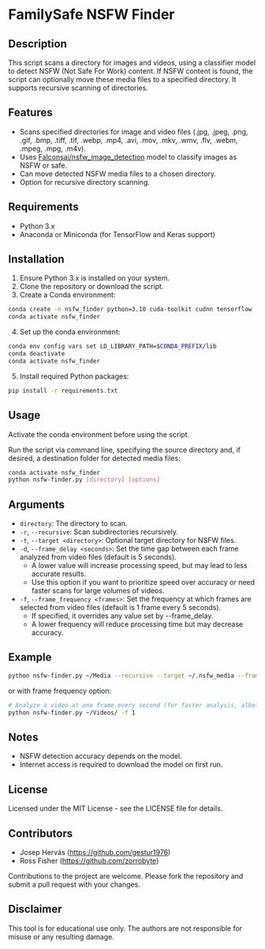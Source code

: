 # FamilySafe NSFW Finder

## Description
This script scans a directory for images and videos, using a classifier model to detect NSFW (Not Safe For Work) content. If NSFW content is found, the script can optionally move these media files to a specified directory. It supports recursive scanning of directories.

## Features
- Scans specified directories for image and video files (.jpg, .jpeg, .png, .gif, .bmp, .tiff, .tif, .webp, .mp4, .avi, .mov, .mkv, .wmv, .flv, .webm, .mpeg, .mpg, .m4v).
- Uses [Falconsai/nsfw_image_detection](https://huggingface.co/Falconsai/nsfw_image_detection) model to classify images as NSFW or safe.
- Can move detected NSFW media files to a chosen directory.
- Option for recursive directory scanning.

## Requirements
- Python 3.x
- Anaconda or Miniconda (for TensorFlow and Keras support)

## Installation
1. Ensure Python 3.x is installed on your system.
2. Clone the repository or download the script.
3. Create a Conda environment:

```bash
conda create -n nsfw_finder python=3.10 cuda-toolkit cudnn tensorflow
conda activate nsfw_finder
```

4. Set up the conda environment:
```bash
conda env config vars set LD_LIBRARY_PATH=$CONDA_PREFIX/lib
conda deactivate
conda activate nsfw_finder
```

5. Install required Python packages:
```bash
pip install -r requirements.txt
```

## Usage
Activate the conda environment before using the script.

Run the script via command line, specifying the source directory and, if desired, a destination folder for detected media files:

```bash
conda activate nsfw_finder
python nsfw-finder.py [directory] [options]
```

## Arguments
- `directory`: The directory to scan.
- `-r`, `--recursive`: Scan subdirectories recursively.
- `-t`, `--target <directory>`: Optional target directory for NSFW files.
- `-d`, `--frame_delay <seconds>`: Set the time gap between each frame analyzed from video files (default is 5 seconds). 
    - A lower value will increase processing speed, but may lead to less accurate results.
    - Use this option if you want to prioritize speed over accuracy or need faster scans for large volumes of videos. 
- `-f`, `--frame_frequency <frames>`: Set the frequency at which frames are selected from video files (default is 1 frame every 5 seconds). 
    - If specified, it overrides any value set by --frame_delay.
    - A lower frequency will reduce processing time but may decrease accuracy.

## Example
```bash
python nsfw-finder.py ~/Media --recursive --target ~/.nsfw_media --frame_delay 2.0
```
or with frame frequency option:
```bash
# Analyze a video at one frame every second (for faster analysis, albeit slightly less accurate)
python nsfw-finder.py ~/Videos/ -f 1
```
## Notes
- NSFW detection accuracy depends on the model.
- Internet access is required to download the model on first run.

## License
Licensed under the MIT License - see the LICENSE file for details.

## Contributors
* Josep Hervás (https://github.com/gestur1976)
* Ross Fisher (https://github.com/zorrobyte)

Contributions to the project are welcome. Please fork the repository and submit a pull request with your changes.

## Disclaimer
This tool is for educational use only. The authors are not responsible for misuse or any resulting damage.
